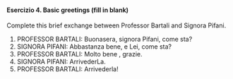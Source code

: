 #### Esercizio 4. Basic greetings (fill in blank)

Complete this brief exchange between Professor Bartali and Signora Pifani.

1. PROFESSOR BARTALI: Buonasera, signora Pifani, come sta?
2. SIGNORA PIFANI: Abbastanza bene, e Lei, come sta?
3. PROFESSOR BARTALI: Molto bene , grazie.
4. SIGNORA PIFANI: ArrivederLa.
5. PROFESSOR BARTALI: Arrivederla! 